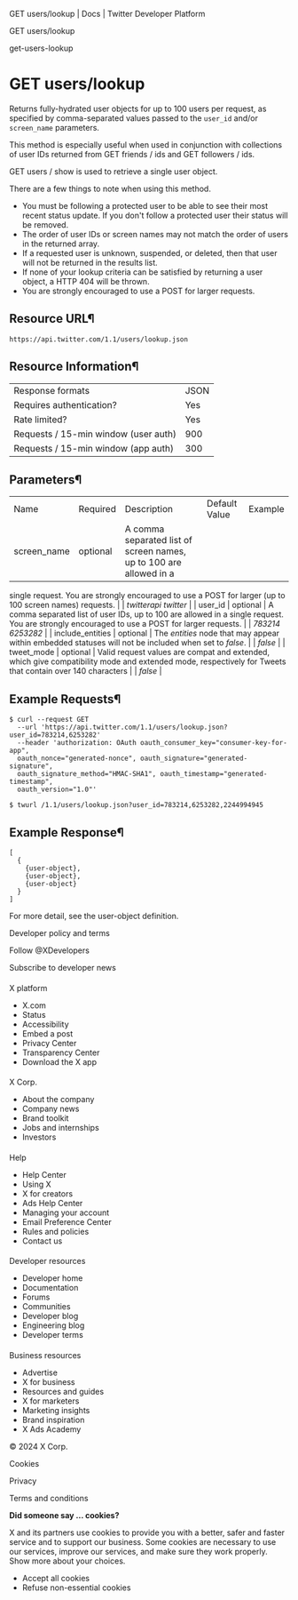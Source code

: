 



GET users/lookup | Docs | Twitter Developer Platform 





































































































GET users/lookup



get-users-lookup

GET users/lookup
================




Returns fully-hydrated user
objects for up to 100 users per request, as specified by
comma-separated values passed to the `user_id` and/or
`screen_name` parameters.


This method is especially useful when used in conjunction with
collections of user IDs returned from GET
friends / ids and GET
followers / ids.


GET
users / show is used to retrieve a single user object.


There are a few things to note when using this method.


* You must be following a protected user to be able to see their most
recent status update. If you don't follow a protected user their status
will be removed.
* The order of user IDs or screen names may not match the order of
users in the returned array.
* If a requested user is unknown, suspended, or deleted, then that
user will not be returned in the results list.
* If none of your lookup criteria can be satisfied by returning a user
object, a HTTP 404 will be thrown.
* You are strongly encouraged to use a POST for larger requests.


Resource URL¶
-------------


`https://api.twitter.com/1.1/users/lookup.json`


Resource Information¶
---------------------




|  |  |
| --- | --- |
| Response formats | JSON |
| Requires authentication? | Yes |
| Rate limited? | Yes |
| Requests / 15-min window (user auth) | 900 |
| Requests / 15-min window (app auth) | 300 |


Parameters¶
-----------




|  |  |  |  |  |
| --- | --- | --- | --- | --- |
| Name | Required | Description | Default Value | Example |
| screen\_name | optional | A comma separated list of screen names, up to 100 are allowed in a
single request. You are strongly encouraged to use a POST for larger (up
to 100 screen names) requests. |  | *twitterapi twitter* |
| user\_id | optional | A comma separated list of user IDs, up to 100 are allowed in a
single request. You are strongly encouraged to use a POST for larger
requests. |  | *783214 6253282* |
| include\_entities | optional | The *entities* node that may appear within embedded statuses
will not be included when set to *false*. |  | *false* |
| tweet\_mode | optional | Valid request values are compat and extended, which give
compatibility mode and extended mode, respectively for Tweets that
contain over 140 characters |  | *false* |


Example Requests¶
-----------------



```
$ curl --request GET 
  --url 'https://api.twitter.com/1.1/users/lookup.json?user_id=783214,6253282' 
  --header 'authorization: OAuth oauth_consumer_key="consumer-key-for-app", 
  oauth_nonce="generated-nonce", oauth_signature="generated-signature", 
  oauth_signature_method="HMAC-SHA1", oauth_timestamp="generated-timestamp", 
  oauth_version="1.0"'
```


```
$ twurl /1.1/users/lookup.json?user_id=783214,6253282,2244994945
```

Example Response¶
-----------------



```
[
  {
    {user-object},
    {user-object},
    {user-object}
  }
]
```

For more detail, see the user-object
definition.



















Developer policy and terms


Follow @XDevelopers


Subscribe to developer news












#### 
 X platform


* X.com
* Status
* Accessibility
* Embed a post
* Privacy Center
* Transparency Center
* Download the X app




#### 
 X Corp.


* About the company
* Company news
* Brand toolkit
* Jobs and internships
* Investors




#### 
 Help


* Help Center
* Using X
* X for creators
* Ads Help Center
* Managing your account
* Email Preference Center
* Rules and policies
* Contact us




#### 
 Developer resources


* Developer home
* Documentation
* Forums
* Communities
* Developer blog
* Engineering blog
* Developer terms




#### 
 Business resources


* Advertise
* X for business
* Resources and guides
* X for marketers
* Marketing insights
* Brand inspiration
* X Ads Academy









 © 2024 X Corp.
 


Cookies


Privacy


Terms and conditions






















**Did someone say … cookies?**  
  


 X and its partners use cookies to provide you with a better, safer and
 faster service and to support our business. Some cookies are necessary to use
 our services, improve our services, and make sure they work properly.
 Show more about your choices.


 




* Accept all cookies
* Refuse non-essential cookies















